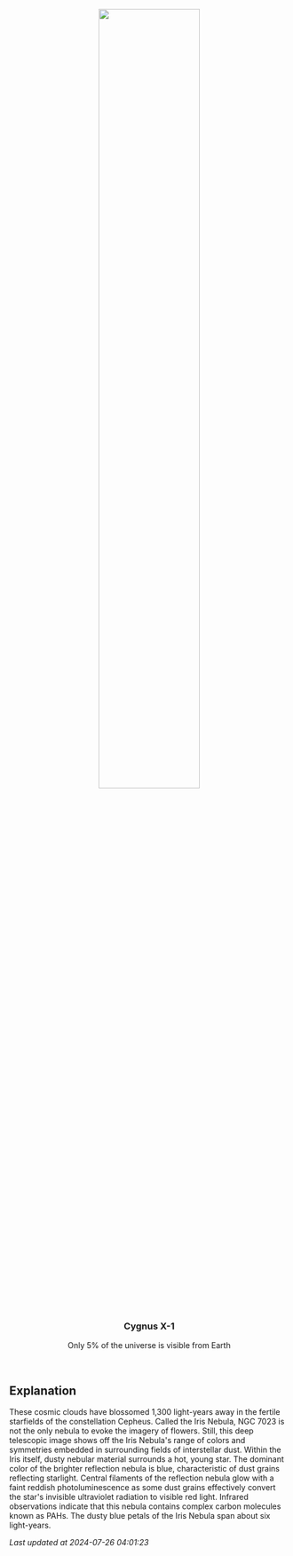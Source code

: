 <p align='center'>
    <img src='https://apod.nasa.gov/apod/image/2407/NGC7023_LRGB_fin_sig1024.jpg' width='60%' />
    <h3 align="center">Cygnus X-1</h3>
    <p align="center">Only 5% of the universe is visible from Earth</p>
</p>
<br/>

Explanation
--
These cosmic clouds have blossomed 1,300 light-years away in the fertile starfields of the constellation Cepheus. Called the Iris Nebula, NGC 7023 is not the only nebula to evoke the imagery of flowers. Still, this deep telescopic image shows off the Iris Nebula's range of colors and symmetries embedded in surrounding fields of interstellar dust. Within the Iris itself, dusty nebular material surrounds a hot, young star. The dominant color of the brighter reflection nebula is blue, characteristic of dust grains reflecting starlight. Central filaments of the reflection nebula glow with a faint reddish photoluminescence as some dust grains effectively convert the star's invisible ultraviolet radiation to visible red light. Infrared observations indicate that this nebula contains complex carbon molecules known as PAHs. The dusty blue petals of the Iris Nebula span about six light-years.


*Last updated at 2024-07-26 04:01:23*
